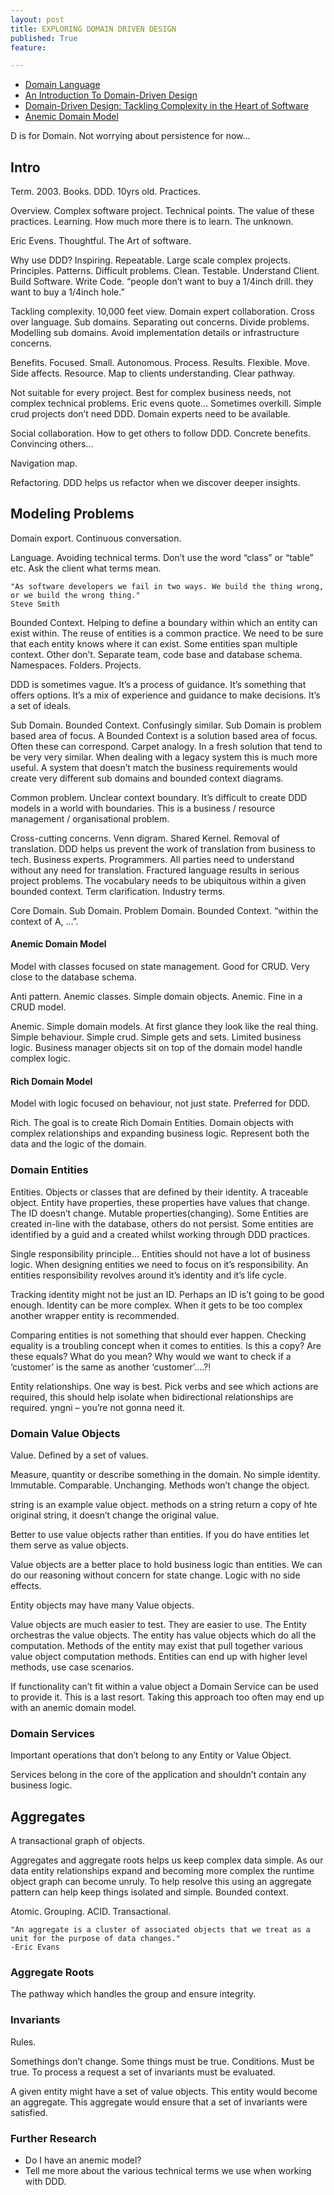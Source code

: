 ```yaml
---
layout: post
title: EXPLORING DOMAIN DRIVEN DESIGN
published: True
feature: 

---
```


*   [Domain Language](http://domainlanguage.com/)
*   [An Introduction To Domain-Driven Design](http://msdn.microsoft.com/en-us/magazine/dd419654.aspx)
*   [Domain-Driven Design: Tackling Complexity in the Heart of Software](http://www.amazon.com/Domain-Driven-Design-Tackling-Complexity-Software/dp/0321125215)
*   [Anemic Domain Model](http://martinfowler.com/bliki/AnemicDomainModel.html)

D is for Domain. Not worrying about persistence for now…

## Intro

Term. 2003\. Books. DDD. 10yrs old. Practices.

Overview. Complex software project. Technical points. The value of these practices. Learning. How much more there is to learn. The unknown.

Eric Evens. Thoughtful. The Art of software.

Why use DDD? Inspiring. Repeatable. Large scale complex projects. Principles. Patterns. Difficult problems. Clean. Testable. Understand Client. Build Software. Write Code. “people don’t want to buy a 1/4inch drill. they want to buy a 1/4inch hole.”

Tackling complexity. 10,000 feet view. Domain expert collaboration. Cross over language. Sub domains. Separating out concerns. Divide problems. Modelling sub domains. Avoid implementation details or infrastructure concerns.

Benefits. Focused. Small. Autonomous. Process. Results. Flexible. Move. Side affects. Resource. Map to clients understanding. Clear pathway.

Not suitable for every project. Best for complex business needs, not complex technical problems. Eric evens quote… Sometimes overkill. Simple crud projects don’t need DDD. Domain experts need to be available.

Social collaboration. How to get others to follow DDD. Concrete benefits. Convincing others…

Navigation map.

Refactoring. DDD helps us refactor when we discover deeper insights.

## Modeling Problems

Domain export. Continuous conversation.

Language. Avoiding technical terms. Don’t use the word “class” or “table” etc. Ask the client what terms mean.

    "As software developers we fail in two ways. We build the thing wrong, or we build the wrong thing." 
    Steve Smith

Bounded Context. Helping to define a boundary within which an entity can exist within. The reuse of entities is a common practice. We need to be sure that each entity knows where it can exist. Some entities span multiple context. Other don’t. Separate team, code base and database schema. Namespaces. Folders. Projects.

DDD is sometimes vague. It’s a process of guidance. It’s something that offers options. It’s a mix of experience and guidance to make decisions. It’s a set of ideals.

Sub Domain. Bounded Context. Confusingly similar. Sub Domain is problem based area of focus. A Bounded Context is a solution based area of focus. Often these can correspond. Carpet analogy. In a fresh solution that tend to be very very similar. When dealing with a legacy system this is much more useful. A system that doesn’t match the business requirements would create very different sub domains and bounded context diagrams.

Common problem. Unclear context boundary. It’s difficult to create DDD models in a world with boundaries. This is a business / resource management / organisational problem.

Cross-cutting concerns. Venn digram. Shared Kernel. Removal of translation. DDD helps us prevent the work of translation from business to tech. Business experts. Programmers. All parties need to understand without any need for translation. Fractured language results in serious project problems. The vocabulary needs to be ubiquitous within a given bounded context. Term clarification. Industry terms.

Core Domain. Sub Domain. Problem Domain. Bounded Context. “within the context of A, …”.

#### Anemic Domain Model

Model with classes focused on state management. Good for CRUD. Very close to the database schema.

Anti pattern. Anemic classes. Simple domain objects. Anemic. Fine in a CRUD model.

Anemic. Simple domain models. At first glance they look like the real thing. Simple behaviour. Simple crud. Simple gets and sets. Limited business logic. Business manager objects sit on top of the domain model handle complex logic.

#### Rich Domain Model

Model with logic focused on behaviour, not just state. Preferred for DDD.

Rich. The goal is to create Rich Domain Entities. Domain objects with complex relationships and expanding business logic. Represent both the data and the logic of the domain.

### Domain Entities

Entities. Objects or classes that are defined by their identity. A traceable object. Entity have properties, these properties have values that change. The ID doesn’t change. Mutable properties(changing). Some Entities are created in-line with the database, others do not persist. Some entities are identified by a guid and a created whilst working through DDD practices.

Single responsibility principle… Entities should not have a lot of business logic. When designing entities we need to focus on it’s responsibility. An entities responsibility revolves around it’s identity and it’s life cycle.

Tracking identity might not be just an ID. Perhaps an ID is’t going to be good enough. Identity can be more complex. When it gets to be too complex another wrapper entity is recommended.

Comparing entities is not something that should ever happen. Checking equality is a troubling concept when it comes to entities. Is this a copy? Are these equals? What do you mean? Why would we want to check if a ‘customer’ is the same as another ‘customer’….?!

Entity relationships. One way is best. Pick verbs and see which actions are required, this should help isolate when bidirectional relationships are required. yngni – you’re not gonna need it.

### Domain Value Objects

Value. Defined by a set of values.

Measure, quantity or describe something in the domain. No simple identity. Immutable. Comparable. Unchanging. Methods won’t change the object.

string is an example value object. methods on a string return a copy of hte original string, it doesn’t change the original value.

Better to use value objects rather than entities. If you do have entities let them serve as value objects.

Value objects are a better place to hold business logic than entities. We can do our reasoning without concern for state change. Logic with no side effects.

Entity objects may have many Value objects.

Value objects are much easier to test. They are easier to use. The Entity orchestras the value objects. The entity has value objects which do all the computation. Methods of the entity may exist that pull together various value object computation methods. Entities can end up with higher level methods, use case scenarios.

If functionality can’t fit within a value object a Domain Service can be used to provide it. This is a last resort. Taking this approach too often may end up with an anemic domain model.

### Domain Services

Important operations that don’t belong to any Entity or Value Object.

Services belong in the core of the application and shouldn’t contain any business logic.

## Aggregates

A transactional graph of objects.

Aggregates and aggregate roots helps us keep complex data simple. As our data entity relationships expand and becoming more complex the runtime object graph can become unruly. To help resolve this using an aggregate pattern can help keep things isolated and simple. Bounded context.

Atomic. Grouping. ACID. Transactional.

    "An aggregate is a cluster of associated objects that we treat as a unit for the purpose of data changes."
    -Eric Evans

### Aggregate Roots

The pathway which handles the group and ensure integrity.

### Invariants

Rules.

Somethings don’t change. Some things must be true. Conditions. Must be true. To process a request a set of invariants must be evaluated.

A given entity might have a set of value objects. This entity would become an aggregate. This aggregate would ensure that a set of invariants were satisfied.

### Further Research

*   Do I have an anemic model?
*   Tell me more about the various technical terms we use when working with DDD.